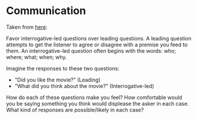 # Communication

Taken from [here](https://news.ycombinator.com/item?id%3D23092657):

Favor interrogative-led questions over leading questions. A leading question
attempts to get the listener to agree or disagree with a premise you feed to
them. An interrogative-led question often begins with the words: who; where;
what; when; why.

Imagine the responses to these two questions:

- "Did you like the movie?" (Leading)
- "What did you think about the movie?" (Interrogative-led)

How do each of these questions make you feel? How comfortable would you be
saying something you think would displease the asker in each case. What kind of
responses are possible/likely in each case?
